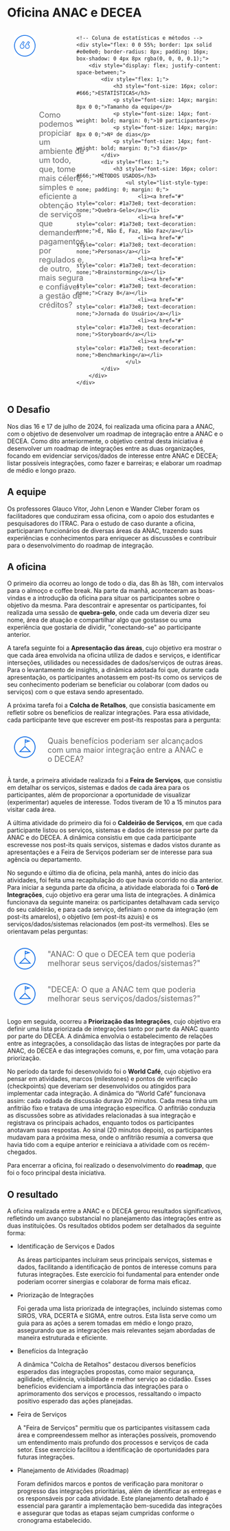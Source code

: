 # Oficina ANAC e DECEA

<div style="display: flex; justify-content: space-between;">
    <!-- Coluna da pergunta -->
    <div style="display: flex; align-items: center; padding: 16px; margin-right: 16px; flex: 1;">
        <img src="../assets/ic-quote.png" style="margin-right: 8px; align-self: flex-start;">
        <p style="font-size: 18px; color: #666; margin: 0;">Como podemos propiciar um ambiente de um todo, que, tome mais célere, simples e eficiente a obtenção de serviços que demandem pagamentos por regulados e, de outro, mais segura e confiável a gestão de créditos?</p>
    </div>

    <!-- Coluna de estatísticas e métodos -->
    <div style="flex: 0 0 55%; border: 1px solid #e0e0e0; border-radius: 8px; padding: 16px; box-shadow: 0 4px 8px rgba(0, 0, 0, 0.1);">
        <div style="display: flex; justify-content: space-between;">
            <div style="flex: 1;">
                <h3 style="font-size: 16px; color: #666;">ESTATÍSTICAS</h3>
                <p style="font-size: 14px; margin: 8px 0 0;">Tamanho da equipe</p>
                <p style="font-size: 14px; font-weight: bold; margin: 0;">10 participantes</p>
                <p style="font-size: 14px; margin: 8px 0 0;">Nº de dias</p>
                <p style="font-size: 14px; font-weight: bold; margin: 0;">3 dias</p>
            </div>
            <div style="flex: 1;">
                <h3 style="font-size: 16px; color: #666;">MÉTODOS USADOS</h3>
                    <ul style="list-style-type: none; padding: 0; margin: 0;">
                        <li><a href="#" style="color: #1a73e8; text-decoration: none;">Quebra-Gelo</a></li>
                        <li><a href="#" style="color: #1a73e8; text-decoration: none;">É, Não É, Faz, Não Faz​</a></li>
                        <li><a href="#" style="color: #1a73e8; text-decoration: none;">Personas</a></li>
                        <li><a href="#" style="color: #1a73e8; text-decoration: none;">Brainstorming</a></li>
                        <li><a href="#" style="color: #1a73e8; text-decoration: none;">Crazy 8</a></li>
                        <li><a href="#" style="color: #1a73e8; text-decoration: none;">Jornada do Usuário</a></li>
                        <li><a href="#" style="color: #1a73e8; text-decoration: none;">Storyboard</a></li>
                        <li><a href="#" style="color: #1a73e8; text-decoration: none;">Benchmarking</a></li>
                    </ul>
            </div>
        </div>
    </div>
</div>



## O Desafio

Nos dias 16 e 17 de julho de 2024, foi realizada uma oficina para a ANAC, com o objetivo de desenvolver um roadmap de integração entre a ANAC e o DECEA. Como dito anteriormente, o objetivo central desta iniciativa é desenvolver um roadmap de integrações entre as duas organizações, focando em evidenciar serviços/dados de interesse entre ANAC e DECEA​; listar possíveis integrações, como fazer e barreiras​; e elaborar um roadmap de médio e longo prazo​.

## A equipe

Os professores Glauco Vitor, John Lenon e Wander Cleber foram os facilitadores que conduziram essa oficina, com o apoio dos estudantes e pesquisadores do ITRAC. Para o estudo de caso durante a oficina, participaram funcionários de diversas áreas da ANAC, trazendo suas experiências e conhecimentos para enriquecer as discussões e contribuir para o desenvolvimento do roadmap de integração.

## A oficina

O primeiro dia ocorreu ao longo de todo o dia, das 8h às 18h, com intervalos para o almoço e coffee break. Na parte da manhã, aconteceram as boas-vindas e a introdução da oficina para situar os participantes sobre o objetivo da mesma. Para descontrair e apresentar os participantes, foi realizada uma sessão de **quebra-gelo**, onde cada um deveria dizer seu nome, área de atuação e compartilhar algo que gostasse ou uma experiência que gostaria de dividir, "conectando-se" ao participante anterior.

A tarefa seguinte foi a **Apresentação das áreas**, cujo objetivo era mostrar o que cada área envolvida na oficina utiliza de dados e serviços, e identificar interseções, utilidades ou necessidades de dados/serviços de outras áreas. Para o levantamento de insights, a dinâmica adotada foi que, durante cada apresentação, os participantes anotassem em post-its como os serviços de seu conhecimento poderiam se beneficiar ou colaborar (com dados ou serviços) com o que estava sendo apresentado.

A próxima tarefa foi a **Colcha de Retalhos**, que consistia basicamente em refletir sobre os benefícios de realizar integrações. Para essa atividade, cada participante teve que escrever em post-its respostas para a pergunta: 

<div style="display: flex; align-items: center; padding: 16px; margin-right: 16px; flex: 1;">
    <img src="../assets/flag.png" style="margin-right: 8px; align-self: flex-start;">
    <p style="font-size: 18px; color: #666; margin: 0; padding-left: 20px;">Quais benefícios poderiam ser alcançados com uma maior integração entre a ANAC e o DECEA?</p>
</div>

À tarde, a primeira atividade realizada foi a **Feira de Serviços**, que consistiu em detalhar os serviços, sistemas e dados de cada área para os participantes, além de proporcionar a oportunidade de visualizar (experimentar) aqueles de interesse. Todos tiveram de 10 a 15 minutos para visitar cada área.

A última atividade do primeiro dia foi o **Caldeirão de Serviços**, em que cada participante listou os serviços, sistemas e dados de interesse por parte da ANAC e do DECEA. A dinâmica consistiu em que cada participante escrevesse nos post-its quais serviços, sistemas e dados vistos durante as apresentações e a Feira de Serviços poderiam ser de interesse para sua agência ou departamento.

No segundo e último dia de oficina, pela manhã, antes do início das atividades, foi feita uma recapitulação do que havia ocorrido no dia anterior. Para iniciar a segunda parte da oficina, a atividade elaborada foi o **Toró de Integrações**, cujo objetivo era gerar uma lista de integrações. A dinâmica funcionava da seguinte maneira: os participantes detalhavam cada serviço do seu caldeirão, e para cada serviço, definiam o nome da integração (em post-its amarelos), o objetivo (em post-its azuis) e os serviços/dados/sistemas relacionados (em post-its vermelhos). Eles se orientavam pelas perguntas: 

<div style="display: flex; align-items: center; padding: 16px; margin-right: 16px; flex: 1;">
    <img src="../assets/flag.png" style="margin-right: 8px; align-self: flex-start;">
    <p style="font-size: 18px; color: #666; margin: 0; padding-left: 20px;">"ANAC: O que o DECEA tem que poderia melhorar seus serviços/dados/sistemas?" </p>
</div>

<div style="display: flex; align-items: center; padding: 16px; margin-right: 16px; flex: 1;">
    <img src="../assets/flag.png" style="margin-right: 8px; align-self: flex-start;">
    <p style="font-size: 18px; color: #666; margin: 0; padding-left: 20px;"> "DECEA: O que a ANAC tem que poderia melhorar seus serviços/dados/sistemas?"</p>
</div>


Logo em seguida, ocorreu a **Priorização das Integrações**, cujo objetivo era definir uma lista priorizada de integrações tanto por parte da ANAC quanto por parte do DECEA. A dinâmica envolvia o estabelecimento de relações entre as integrações, a consolidação das listas de integrações por parte da ANAC, do DECEA e das integrações comuns, e, por fim, uma votação para priorização.

No período da tarde foi desenvolvido foi o **World Café**, cujo objetivo era pensar em atividades, marcos (milestones) e pontos de verificação (checkpoints) que deveriam ser desenvolvidos ou atingidos para implementar cada integração. A dinâmica do “World Café” funcionava assim: cada rodada de discussão durava 20 minutos. Cada mesa tinha um anfitrião fixo e tratava de uma integração específica. O anfitrião conduzia as discussões sobre as atividades relacionadas à sua integração e registrava os principais achados, enquanto todos os participantes anotavam suas respostas. Ao sinal (20 minutos depois), os participantes mudavam para a próxima mesa, onde o anfitrião resumia a conversa que havia tido com a equipe anterior e reiniciava a atividade com os recém-chegados.

Para encerrar a oficina, foi realizado o desenvolvimento do **roadmap**, que foi o foco principal desta iniciativa.



## O resultado

A oficina realizada entre a ANAC e o DECEA gerou resultados significativos, refletindo um avanço substancial no planejamento das integrações entre as duas instituições. Os resultados obtidos podem ser detalhados da seguinte forma:

- Identificação de Serviços e Dados

    As áreas participantes incluíram seus principais serviços, sistemas e dados, facilitando a identificação de pontos de interesse comuns para futuras integrações. Este exercício foi fundamental para entender onde poderiam ocorrer sinergias e colaborar de forma mais eficaz.

- Priorização de Integrações

    Foi gerada uma lista priorizada de integrações, incluindo sistemas como SIROS, VRA, DCERTA e SIGMA, entre outros. Esta lista serve como um guia para as ações a serem tomadas em médio e longo prazo, assegurando que as integrações mais relevantes sejam abordadas de maneira estruturada e eficiente.

- Benefícios da Integração

    A dinâmica "Colcha de Retalhos" destacou diversos benefícios esperados das integrações propostas, como maior segurança, agilidade, eficiência, visibilidade e melhor serviço ao cidadão. Esses benefícios evidenciam a importância das integrações para o aprimoramento dos serviços e processos, ressaltando o impacto positivo esperado das ações planejadas.


- Feira de Serviços

    A "Feira de Serviços" permitiu que os participantes visitassem cada área e compreendessem melhor as interações possíveis, promovendo um entendimento mais profundo dos processos e serviços de cada setor. Esse exercício facilitou a identificação de oportunidades para futuras integrações.

- Planejamento de Atividades (Roadmap)

    Foram definidos marcos e pontos de verificação para monitorar o progresso das integrações prioritárias, além de identificar as entregas e os responsáveis por cada atividade. Este planejamento detalhado é essencial para garantir a implementação bem-sucedida das integrações e assegurar que todas as etapas sejam cumpridas conforme o cronograma estabelecido.

